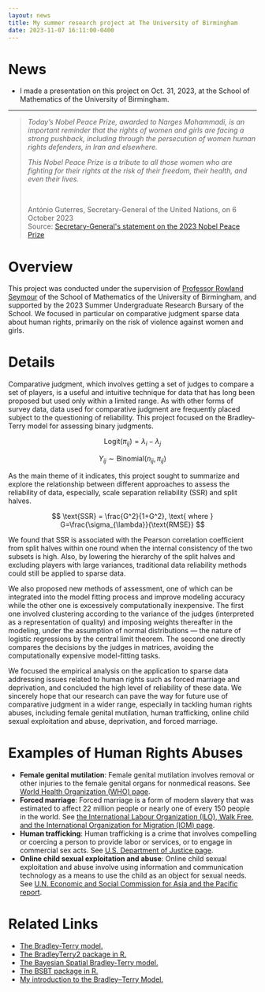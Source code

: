 ```yaml
---
layout: news
title: My summer research project at The University of Birmingham
date: 2023-11-07 16:11:00-0400
---
```


# News

- I made a presentation on this project on Oct. 31, 2023, at the School of Mathematics of the University of Birmingham.

<hr>

> <p><i>Today’s Nobel Peace Prize, awarded to Narges Mohammadi, is an important reminder that the rights of women and girls are facing a strong pushback, including through the persecution of women human rights defenders, in Iran and elsewhere.</i></p>
> <p><i>This Nobel Peace Prize is a tribute to all those women who are fighting for their rights at the risk of their freedom, their health, and even their lives.</i></p><br>
> <p>António Guterres, Secretary-General of the United Nations, on 6 October 2023<br>
> Source: <a href="https://www.un.org/sg/en/content/sg/statement/2023-10-06/secretary-generals-statement-the-2023-nobel-peace-prize">Secretary-General's statement on the 2023 Nobel Peace Prize</a></p>

# Overview

This project was conducted under the supervision of [Professor Rowland Seymour](https://www.rowlandseymour.com/) of the School of Mathematics of the University of Birmingham, and supported by the 2023 Summer Undergraduate Research Bursary of the School. We focused in particular on comparative judgment sparse data about human rights, primarily on the risk of violence against women and girls.

# Details

Comparative judgment, which involves getting a set of judges to compare a set of players, is a useful and intuitive technique for data that has long been proposed but used only within a limited range. As with other forms of survey data, data used for comparative judgment are frequently placed subject to the questioning of reliability. This project focused on the Bradley-Terry model for assessing binary judgments.

$$
\text{Logit}\left(\pi_{ij}\right) = \lambda_i-\lambda_j
$$

$$
Y_{ij} \sim \text{Binomial}\left(n_{ij},\pi_{ij}\right)
$$

As the main theme of it indicates, this project sought to summarize and explore the relationship between different approaches to assess the reliability of data, especially, scale separation reliability (SSR) and split halves.

$$
\text{SSR} = \frac{G^2}{1+G^2}, \text{ where } G=\frac{\sigma_{\lambda}}{\text{RMSE}}
$$

We found that SSR is associated with the Pearson correlation coefficient from split halves within one round when the internal consistency of the two subsets is high. Also, by lowering the hierarchy of the split halves and excluding players with large variances, traditional data reliability methods could still be applied to sparse data.

We also proposed new methods of assessment, one of which can be integrated into the model fitting process and improve modeling accuracy while the other one is excessively computationally inexpensive. The first one involved clustering according to the variance of the judges (interpreted as a representation of quality) and imposing weights thereafter in the modeling, under the assumption of normal distributions — the nature of logistic regressions by the central limit theorem. The second one directly compares the decisions by the judges in matrices, avoiding the computationally expensive model-fitting tasks.

We focused the empirical analysis on the application to sparse data addressing issues related to human rights such as forced marriage and deprivation, and concluded the high level of reliability of these data. We sincerely hope that our research can pave the way for future use of comparative judgment in a wider range, especially in tackling human rights abuses, including female genital mutilation, human trafficking, online child sexual exploitation and abuse, deprivation, and forced marriage.

# Examples of Human Rights Abuses

- **Female genital mutilation**: Female genital mutilation involves removal or other injuries to the female genital organs for nonmedical reasons. See [World Health Organization (WHO) page](https://www.who.int/news-room/fact-sheets/detail/female-genital-mutilation).
- **Forced marriage**: Forced marriage is a form of modern slavery that was estimated to affect 22 million people or nearly one of every 150 people in the world. See [the International Labour Organization (ILO), Walk Free, and the International Organization for Migration (IOM) page](https://www.walkfree.org/reports/global-estimates-of-modern-slavery-2022).
- **Human trafficking**: Human trafficking is a crime that involves compelling or coercing a person to provide labor or services, or to engage in commercial sex acts. See [U.S. Department of Justice page](https://www.justice.gov/humantrafficking/what-is-human-trafficking).
- **Online child sexual exploitation and abuse**: Online child sexual exploitation and abuse involve using information and communication technology as a means to use the child as an object for sexual needs. See [U.N. Economic and Social Commission for Asia and the Pacific report](https://citeseerx.ist.psu.edu/viewdoc/download;jsessionid=E2DC58C89012864145C37E78191B4BA2?doi=10.1.1.510.3821&rep=rep1&type=pdf).

# Related Links

- [The Bradley-Terry model. ](https://doi.org/10.1093/biomet/39.3-4.324)
- [The BradleyTerry2 package in R. ](https://github.com/hturner/BradleyTerry2)
- [The Bayesian Spatial Bradley-Terry model. ](https://doi.org/10.1111/rssc.12532)
- [The BSBT package in R. ](https://github.com/rowlandseymour/BSBT)
- [My introduction to the Bradley–Terry Model. ](/blog/2023/12/12/cj/)
